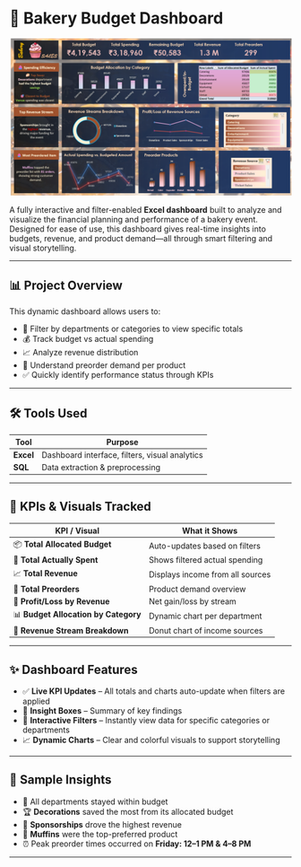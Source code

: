 # 🧁 Bakery Budget Dashboard
![Bakery Budget Dashboard](image.png)

A fully interactive and filter-enabled **Excel dashboard** built to analyze and visualize the financial planning and performance of a bakery event. Designed for ease of use, this dashboard gives real-time insights into budgets, revenue, and product demand—all through smart filtering and visual storytelling.

---

## 📊 Project Overview

This dynamic dashboard allows users to:

- 🎯 Filter by departments or categories to view specific totals
- 💰 Track budget vs actual spending
- 📈 Analyze revenue distribution
- 🧾 Understand preorder demand per product
- ✅ Quickly identify performance status through KPIs

---

## 🛠️ Tools Used

| Tool        | Purpose                                        |
|-------------|------------------------------------------------|
| **Excel**   | Dashboard interface, filters, visual analytics |
| **SQL**     | Data extraction & preprocessing                |

---

## 📌 KPIs & Visuals Tracked

| KPI / Visual                    | What it Shows |
|--------------------------------|----------------|
| 📦 **Total Allocated Budget**         | Auto-updates based on filters |
| 💸 **Total Actually Spent**           | Shows filtered actual spending |
| 📈 **Total Revenue**                  | Displays income from all sources |
| 🧾 **Total Preorders**               | Product demand overview |
| 🔁 **Profit/Loss by Revenue**         | Net gain/loss by stream |
| 📊 **Budget Allocation by Category** | Dynamic chart per department |
| 🧩 **Revenue Stream Breakdown**       | Donut chart of income sources |

---

## ✨ Dashboard Features

- ✅ **Live KPI Updates** – All totals and charts auto-update when filters are applied
- 🧠 **Insight Boxes** – Summary of key findings
- 🧮 **Interactive Filters** – Instantly view data for specific categories or departments
- 📈 **Dynamic Charts** – Clear and colorful visuals to support storytelling

---

## 🧠 Sample Insights

- 🎯 All departments stayed within budget
- 🏆 **Decorations** saved the most from its allocated budget
- 💼 **Sponsorships** drove the highest revenue
- 🧁 **Muffins** were the top-preferred product
- ⏰ Peak preorder times occurred on **Friday: 12–1 PM & 4–8 PM**

---



